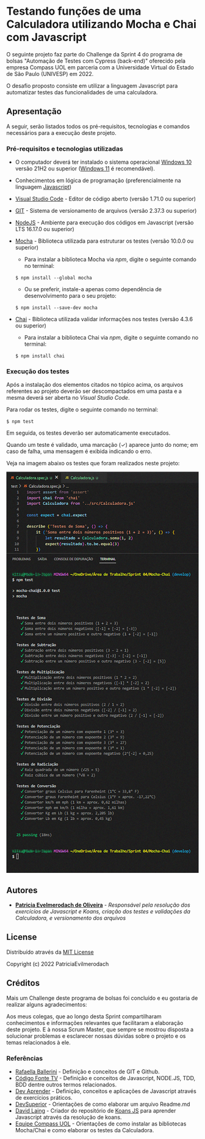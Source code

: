 # Testando funções de uma Calculadora utilizando Mocha e Chai com Javascript

O seguinte projeto faz parte do Challenge da Sprint 4 do programa de bolsas "Automação de Testes com Cypress (back-end)" oferecido pela empresa Compass UOL em parceria com a Universidade Virtual do Estado de São Paulo (UNIVESP) em 2022.

O desafio proposto consiste em utilizar a linguagem Javascript para automatizar testes das funcionalidades de uma calculadora.

## Apresentação

A seguir, serão listados todos os pré-requisitos, tecnologias e comandos necessários para a execução deste projeto.

### Pré-requisitos e tecnologias utilizadas

* O computador deverá ter instalado o sistema operacional [Windows 10](https://www.microsoft.com/pt-br/windows/windows-10-specifications) versão 21H2 ou superior ([Windows 11](https://www.microsoft.com/pt-br/windows/windows-11-specifications) é recomendável).
* Conhecimentos em lógica de programação (preferencialmente na linguagem [Javascript](https://github.com/topics/javascript))
* [Visual Studio Code](https://code.visualstudio.com) - Editor de código aberto (versão 1.71.0 ou superior)
* [GIT](https://git-scm.com/) - Sistema de versionamento de arquivos (versão 2.37.3 ou superior)
* [NodeJS](https://nodejs.org) - Ambiente para execução dos códigos em Javascript (versão LTS 16.17.0 ou superior)
* [Mocha](https://mochajs.org/) - Biblioteca utilizada para estruturar os testes (versão 10.0.0 ou superior)

  - Para instalar a biblioteca Mocha via _npm_, digite o seguinte comando no terminal:
  ```
  $ npm install --global mocha
  ```
  - Ou se preferir, instale-a apenas como dependência de desenvolvimento para o seu projeto:
  ```
  $ npm install --save-dev mocha
  ```

* [Chai](https://www.chaijs.com) - Biblioteca utilizada validar informações nos testes (versão 4.3.6 ou superior)
  - Para instalar a biblioteca Chai via _npm_, digite o seguinte comando no terminal:
  ```
  $ npm install chai
  ```

### Execução dos testes

Após a instalação dos elementos citados no tópico acima, os arquivos referentes ao projeto deverão ser descompactados em uma pasta e a mesma deverá ser aberta no _Visual Studio Code_.

Para rodar os testes, digite o seguinte comando no terminal:
```
$ npm test
```
Em seguida, os testes deverão ser automaticamente executados.

Quando um teste é validado, uma marcação (✓) aparece junto do nome; em caso de falha, uma mensagem é exibida indicando o erro.


Veja na imagem abaixo os testes que foram realizados neste projeto:

 <p align="center"><img src="https://raw.githubusercontent.com/PatriciaEvilmerodach/LogicalForest_Patricia_Oliveira_Compass/develop/Patricia-Oliveira-LogicalForest-2022.png" alt="drawing" width="600"/></p>

## Autores

* **[Patricia Evelmerodach de Oliveira](https://github.com/PatriciaEvilmerodach/LogicalForest_Patricia_Oliveira_Compass)** - *Responsável pela resolução dos exercícios de Javascript e Koans, criação dos testes e validações da Calculadora, e versionamento dos arquivos*

## License

Distribuído através da [MIT License](https://github.com/PatriciaEvilmerodach/LogicalForest_Patricia_Oliveira_Compass/blob/main/LICENSE)

Copyright (c) 2022 PatriciaEvilmerodach

## Créditos

Mais um Challenge deste programa de bolsas foi concluído e eu gostaria de realizar alguns agradecimentos:

Aos meus colegas, que ao longo desta Sprint compartilharam conhecimentos e informações relevantes que facilitaram a elaboração deste projeto. 
E à nossa Scrum Master, que sempre se mostrou disposta a solucionar problemas e esclarecer nossas dúvidas sobre o projeto e os temas relacionados à ele.

### Referências

* [Rafaella Ballerini](https://www.youtube.com/c/rafaellaballerini) - Definição e conceitos de GIT e Github.
* [Código Fonte TV](https://www.youtube.com/codigofontetv) - Definição e conceitos de Javascript, NODE.JS, TDD, BDD dentre outros termos relacionados.
* [Dev Aprender](https://www.youtube.com/c/DevAprender) - Definição, conceitos e aplicações de Javascript através de exercícios práticos.
* [DevSuperior](https://www.youtube.com/c/DevSuperior) - Orientações de como elaborar um arquivo Readme.md
* [David Laing](https://github.com/mrdavidlaing) - Criador do repositório de [Koans JS](https://github.com/mrdavidlaing/javascript-koans) para aprender Javascript através da resolução de koans.
* [Equipe Compass UOL](https://compass.uol/pt/home/) - Orientações de como instalar as bibliotecas Mocha/Chai e como elaborar os testes da Calculadora.
